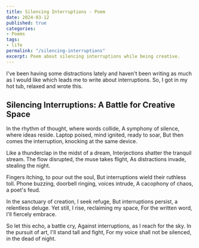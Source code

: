 ```yaml
---
title: Silencing Interruptions - Poem
date: 2024-03-12
published: true
categories:
- Poems
tags:
- life
permalink: "/silencing-interruptions"
excerpt: Poem about silencing interruptions while being creative.
---
```

I've been having some distractions lately and haven't been writing as much as I would like which leads me to write about interruptions. So, I got in my hot tub, relaxed and wrote this.

## Silencing Interruptions: A Battle for Creative Space

In the rhythm of thought, where words collide,
A symphony of silence, where ideas reside.
Laptop poised, mind ignited, ready to soar,
But then comes the interruption, knocking at the same device.

Like a thunderclap in the midst of a dream,
Interjections shatter the tranquil stream.
The flow disrupted, the muse takes flight,
As distractions invade, stealing the night.

Fingers itching, to pour out the soul,
But interruptions wield their ruthless toll.
Phone buzzing, doorbell ringing, voices intrude,
A cacophony of chaos, a poet's feud.

In the sanctuary of creation, I seek refuge,
But interruptions persist, a relentless deluge.
Yet still, I rise, reclaiming my space,
For the written word, I'll fiercely embrace.

So let this echo, a battle cry,
Against interruptions, as I reach for the sky.
In the pursuit of art, I'll stand tall and fight,
For my voice shall not be silenced, in the dead of night.